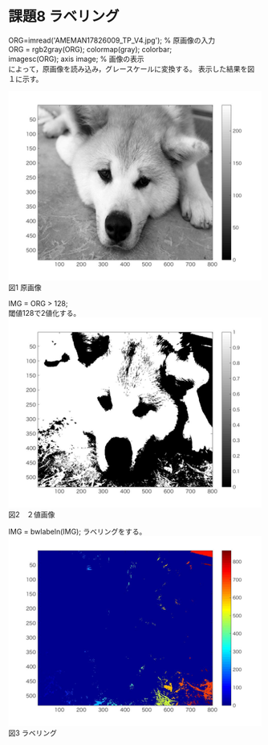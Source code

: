 # 課題8 ラベリング  

ORG=imread('AMEMAN17826009_TP_V4.jpg'); % 原画像の入力  
ORG = rgb2gray(ORG); colormap(gray); colorbar;  
imagesc(ORG); axis image; % 画像の表示  
によって，原画像を読み込み，グレースケールに変換する。
表示した結果を図１に示す。  

![原画像](https://github.com/betashort/lecture_image_processing/blob/master/kadai8_image/kadai8_0.jpg)  
図1 原画像  

IMG = ORG > 128;  
閾値128で2値化する。　　
![画像](https://github.com/betashort/lecture_image_processing/blob/master/kadai8_image/kadai8_1.jpg)
図2　２値画像  

IMG = bwlabeln(IMG);
ラベリングをする。
![画像](https://github.com/betashort/lecture_image_processing/blob/master/kadai8_image/kadai8_2.jpg)
図3 ラベリング  
